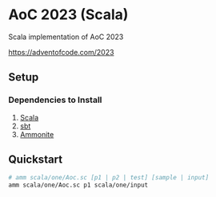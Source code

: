 # AoC 2023 (Scala)

Scala implementation of AoC 2023

https://adventofcode.com/2023

## Setup

### Dependencies to Install

1. [Scala](https://www.scala-lang.org/download/)
2. [sbt](https://www.scala-sbt.org/)
3. [Ammonite](https://ammonite.io/)

## Quickstart

```bash
# amm scala/one/Aoc.sc [p1 | p2 | test] [sample | input]
amm scala/one/Aoc.sc p1 scala/one/input 
```
